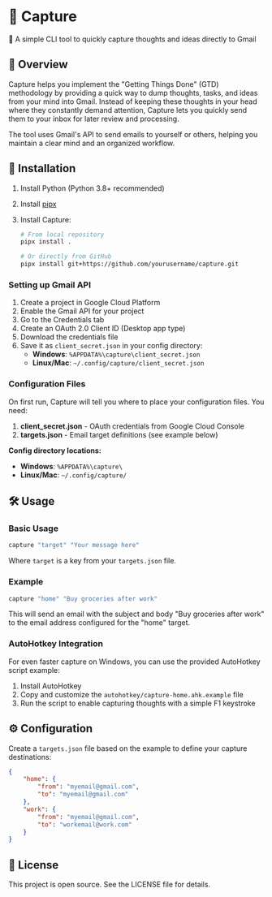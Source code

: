 # 📝 Capture

🧠 A simple CLI tool to quickly capture thoughts and ideas directly to Gmail

## 📖 Overview

Capture helps you implement the "Getting Things Done" (GTD) methodology by providing a quick way to dump thoughts, tasks, and ideas from your mind into Gmail. Instead of keeping these thoughts in your head where they constantly demand attention, Capture lets you quickly send them to your inbox for later review and processing.

The tool uses Gmail's API to send emails to yourself or others, helping you maintain a clear mind and an organized workflow.

## 🚀 Installation

1. Install Python (Python 3.8+ recommended)
2. Install [pipx](https://pypa.github.io/pipx/)
3. Install Capture:

   ```bash
   # From local repository
   pipx install .

   # Or directly from GitHub
   pipx install git+https://github.com/yourusername/capture.git
   ```

### Setting up Gmail API

1. Create a project in Google Cloud Platform
2. Enable the Gmail API for your project
3. Go to the Credentials tab
4. Create an OAuth 2.0 Client ID (Desktop app type)
5. Download the credentials file
6. Save it as `client_secret.json` in your config directory:
   - **Windows**: `%APPDATA%\capture\client_secret.json`
   - **Linux/Mac**: `~/.config/capture/client_secret.json`

### Configuration Files

On first run, Capture will tell you where to place your configuration files. You need:

1. **client_secret.json** - OAuth credentials from Google Cloud Console
2. **targets.json** - Email target definitions (see example below)

**Config directory locations:**
- **Windows**: `%APPDATA%\capture\`
- **Linux/Mac**: `~/.config/capture/`

## 🛠️ Usage

### Basic Usage

```bash
capture "target" "Your message here"
```

Where `target` is a key from your `targets.json` file.

### Example

```bash
capture "home" "Buy groceries after work"
```

This will send an email with the subject and body "Buy groceries after work" to the email address configured for the "home" target.

### AutoHotkey Integration

For even faster capture on Windows, you can use the provided AutoHotkey script example:

1. Install AutoHotkey
2. Copy and customize the `autohotkey/capture-home.ahk.example` file
3. Run the script to enable capturing thoughts with a simple F1 keystroke

## ⚙️ Configuration

Create a `targets.json` file based on the example to define your capture destinations:

```json
{
    "home": {
        "from": "myemail@gmail.com",
        "to": "myemail@gmail.com"
    },
    "work": {
        "from": "myemail@gmail.com",
        "to": "workemail@work.com"
    }
}
```

## 📄 License

This project is open source. See the LICENSE file for details.
